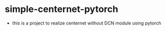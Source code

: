 # simple-centernet-pytorch

* this is a project to realize centernet without DCN module using pytorch
